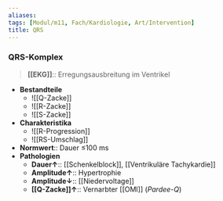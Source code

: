 ```yaml
---
aliases: 
tags: [Modul/m11, Fach/Kardiologie, Art/Intervention]
title: QRS
---
```

### QRS-Komplex
> **[[EKG]]**:: Erregungsausbreitung im Ventrikel
- **Bestandteile**
	- ![[Q-Zacke]]
	- ![[R-Zacke]]
	- ![[S-Zacke]]
- **Charakteristika**
	- ![[R-Progression]]
	- ![[RS-Umschlag]]
- **Normwert**:: Dauer ≤100 ms
- **Pathologien** 
	- **Dauer↑**:: [[Schenkelblock]], [[Ventrikuläre Tachykardie]]
	- **Amplitude↑**:: Hypertrophie
	- **Amplitude↓**:: [[Niedervoltage]]
	- **[[Q-Zacke]]↑**:: Vernarbter [[OMI]] (*Pardee-Q*)

